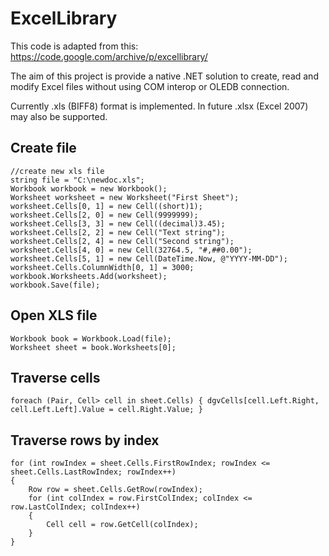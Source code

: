 # ExcelLibrary

This code is adapted from this: https://code.google.com/archive/p/excellibrary/

The aim of this project is provide a native .NET solution to create, read and modify Excel files without using COM interop or OLEDB connection.

Currently .xls (BIFF8) format is implemented. In future .xlsx (Excel 2007) may also be supported.

## Create file

    //create new xls file
    string file = "C:\newdoc.xls";
    Workbook workbook = new Workbook();
    Worksheet worksheet = new Worksheet("First Sheet");
    worksheet.Cells[0, 1] = new Cell((short)1);
    worksheet.Cells[2, 0] = new Cell(9999999);
    worksheet.Cells[3, 3] = new Cell((decimal)3.45);
    worksheet.Cells[2, 2] = new Cell("Text string");
    worksheet.Cells[2, 4] = new Cell("Second string");
    worksheet.Cells[4, 0] = new Cell(32764.5, "#,##0.00");
    worksheet.Cells[5, 1] = new Cell(DateTime.Now, @"YYYY-MM-DD");
    worksheet.Cells.ColumnWidth[0, 1] = 3000;
    workbook.Worksheets.Add(worksheet);
    workbook.Save(file);

## Open XLS file

    Workbook book = Workbook.Load(file);
    Worksheet sheet = book.Worksheets[0];

## Traverse cells

```foreach (Pair, Cell> cell in sheet.Cells) { dgvCells[cell.Left.Right, cell.Left.Left].Value = cell.Right.Value; }```

## Traverse rows by index

    for (int rowIndex = sheet.Cells.FirstRowIndex; rowIndex <= sheet.Cells.LastRowIndex; rowIndex++) 
    {
	    Row row = sheet.Cells.GetRow(rowIndex);
	    for (int colIndex = row.FirstColIndex; colIndex <= row.LastColIndex; colIndex++)
	    {
		    Cell cell = row.GetCell(colIndex);
		}
	}